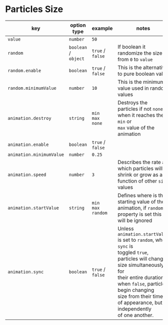 # Particles Size

| key                      | option type          | example                        | notes                                                                                                  |
| ------------------------ | -------------------- | ------------------------------ | ------------------------------------------------------------------ |
| `value`                  | `number`             | `50`                           |                                                                    |
| `random`                 | `boolean` / `object` | `true` / `false`               | If boolean it randomize the size from `0` to `value`               |
| `random.enable`          | `boolean`            | `true` / `false`               | This is the alternative to pure boolean value                      |
| `random.minimumValue`    | `number`             | `10`                           | This is the minimum value used in random values                    |
| `animation.destroy`      | `string`             | `min`<br />`max`<br />`none`   | Destroys the particles if not `none` when it reaches the `min` or <br> `max` value of the animation |
| `animation.enable`       | `boolean`            | `true` / `false`               |                                                                    |
| `animation.minimumValue` | `number`             | `0.25`                         |                                                                    |
| `animation.speed`        | `number`             | `3`                            | Describes the rate at which particles will shrink or grow as a <br> function of other `size` values |
| `animation.startValue`   | `string`             | `min`<br />`max`<br />`random` | Defines where is the starting value of the animation, if `random` <br> property is set this will be ignored |
| `animation.sync`         | `boolean`            | `true` / `false`               | Unless `animation.startValue` is set to `random`, when `sync` is <br> toggled `true`, particles will change size simultaneously for <br> their entire duration; when `false`, particles begin changing <br> size from their time of appearance, but independently <br> of one another. |

